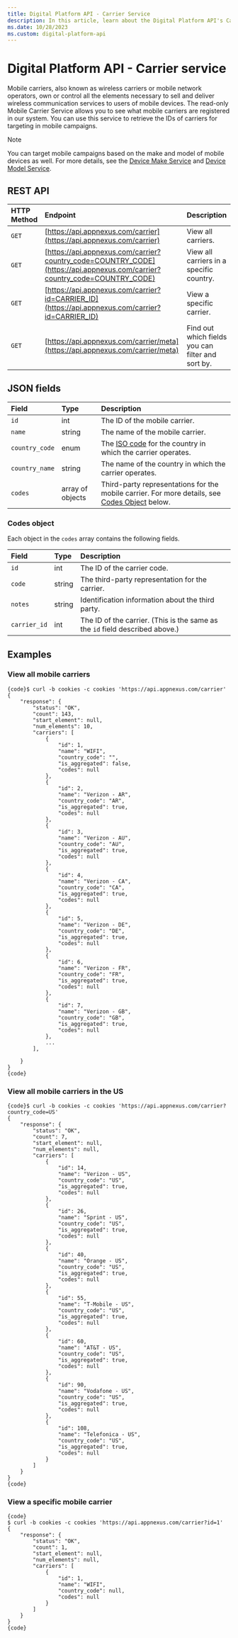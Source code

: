 ```yaml
---
title: Digital Platform API - Carrier Service
description: In this article, learn about the Digital Platform API's Carrier service, their JSON fields, and REST API with thorough examples.
ms.date: 10/28/2023
ms.custom: digital-platform-api
---
```


# Digital Platform API - Carrier service

Mobile carriers, also known as wireless carriers or mobile network operators, own or control all the elements necessary to sell and deliver wireless communication services to users of mobile devices. The read-only Mobile Carrier Service allows you to see what mobile carriers are registered in our system. You can use this service to retrieve the IDs of carriers for targeting in mobile campaigns.

> [!NOTE]
> You can target mobile campaigns based on the make and model of mobile devices as well. For more details, see the [Device Make Service](device-make-service.md) and [Device Model Service](device-model-service.md).

## REST API

| HTTP Method | Endpoint | Description |
|:---|:---|:---|
| `GET` | [https://api.appnexus.com/carrier](https://api.appnexus.com/carrier) | View all carriers. |
| `GET` | [https://api.appnexus.com/carrier?country_code=COUNTRY_CODE](https://api.appnexus.com/carrier?country_code=COUNTRY_CODE) | View all carriers in a specific country. |
| `GET` | [https://api.appnexus.com/carrier?id=CARRIER_ID](https://api.appnexus.com/carrier?id=CARRIER_ID) | View a specific carrier. |
| `GET` | [https://api.appnexus.com/carrier/meta](https://api.appnexus.com/carrier/meta) | Find out which fields you can filter and sort by. |

## JSON fields

| Field | Type | Description |
|:---|:---|:---|
| `id` | int | The ID of the mobile carrier. |
| `name` | string | The name of the mobile carrier. |
| `country_code` | enum | The [ISO code](https://www.maxmind.com/en/iso3166) for the country in which the carrier operates. |
| `country_name` | string | The name of the country in which the carrier operates. |
| `codes` | array of objects | Third-party representations for the mobile carrier. For more details, see [Codes Object](#codes-object) below. |

### Codes object

Each object in the `codes` array contains the following fields.

| Field | Type | Description |
|:---|:---|:---|
| `id` | int | The ID of the carrier code. |
| `code` | string | The third-party representation for the carrier. |
| `notes` | string | Identification information about the third party. |
| `carrier_id` | int | The ID of the carrier. (This is the same as the `id` field described above.) |

## Examples

### View all mobile carriers

```
{code}$ curl -b cookies -c cookies 'https://api.appnexus.com/carrier'
{
    "response": {
        "status": "OK",
        "count": 143,
        "start_element": null,
        "num_elements": 10,
        "carriers": [
            {
                "id": 1,
                "name": "WIFI",
                "country_code": "",
                "is_aggregated": false,
                "codes": null
            },
            {
                "id": 2,
                "name": "Verizon - AR",
                "country_code": "AR",
                "is_aggregated": true,
                "codes": null
            },
            {
                "id": 3,
                "name": "Verizon - AU",
                "country_code": "AU",
                "is_aggregated": true,
                "codes": null
            },
            {
                "id": 4,
                "name": "Verizon - CA",
                "country_code": "CA",
                "is_aggregated": true,
                "codes": null
            },
            {
                "id": 5,
                "name": "Verizon - DE",
                "country_code": "DE",
                "is_aggregated": true,
                "codes": null
            },
            {
                "id": 6,
                "name": "Verizon - FR",
                "country_code": "FR",
                "is_aggregated": true,
                "codes": null
            },
            {
                "id": 7,
                "name": "Verizon - GB",
                "country_code": "GB",
                "is_aggregated": true,
                "codes": null
            },
            ...
        ],
        
    }
}
{code}
```

### View all mobile carriers in the US

```
{code}$ curl -b cookies -c cookies 'https://api.appnexus.com/carrier?country_code=US'
{
    "response": {
        "status": "OK",
        "count": 7,
        "start_element": null,
        "num_elements": null,
        "carriers": [
            {
                "id": 14,
                "name": "Verizon - US",
                "country_code": "US",
                "is_aggregated": true,
                "codes": null
            },
            {
                "id": 26,
                "name": "Sprint - US",
                "country_code": "US",
                "is_aggregated": true,
                "codes": null
            },
            {
                "id": 40,
                "name": "Orange - US",
                "country_code": "US",
                "is_aggregated": true,
                "codes": null
            },
            {
                "id": 55,
                "name": "T-Mobile - US",
                "country_code": "US",
                "is_aggregated": true,
                "codes": null
            },
            {
                "id": 60,
                "name": "AT&T - US",
                "country_code": "US",
                "is_aggregated": true,
                "codes": null
            },
            {
                "id": 90,
                "name": "Vodafone - US",
                "country_code": "US",
                "is_aggregated": true,
                "codes": null
            },
            {
                "id": 108,
                "name": "Telefonica - US",
                "country_code": "US",
                "is_aggregated": true,
                "codes": null
            }
        ]
    }
}
{code}
```

### View a specific mobile carrier

```
{code}
$ curl -b cookies -c cookies 'https://api.appnexus.com/carrier?id=1'
{
    "response": {
        "status": "OK",
        "count": 1,
        "start_element": null,
        "num_elements": null,
        "carriers": [
            {
                "id": 1,
                "name": "WIFI",
                "country_code": null,
                "codes": null
            }
        ]
    }
}
{code}
```
